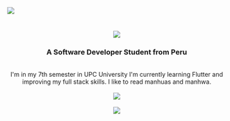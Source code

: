 <img aligh="right" src="https://visitor-badge.laobi.icu/badge?page_id=MichelleFMB.MichelleFMB" />

<h1 align="center">
  <img src="https://readme-typing-svg.herokuapp.com/?font=Fira+Code&center=true&vCenter=true&pause=1000&color=F73BB4FF&width=435&lines=Hi!+I'm+Michelle+Moreno!;" />
</h1>

<h3 align= "center">
  A Software Developer Student from Peru
</h3>

<br/>

<div align="center">
  I'm in my 7th semester in UPC University
  I'm currently learning Flutter and improving my full stack skills.
  I like to read manhuas and manhwa.
</div>

<br/>

<div align= "center">
  <img src="https://github-readme-stats.vercel.app/api?username=MichelleFMB&show_icons=true&theme=omni"/>
</div>

<br/>

<div align="center">
  <img src="https://github.com/MichelleFMB/MichelleFMB/assets/102604395/6379365b-093d-4a8a-8773-08c7aec65c82"/>
</div>
